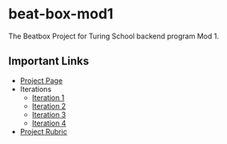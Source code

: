 # beat-box-mod1
The Beatbox Project for Turing School backend program Mod 1.

## Important Links
* [Project Page](https://backend.turing.edu/module1/projects/beat_box/)
* Iterations
  * [Iteration 1](https://backend.turing.edu/module1/projects/beat_box/iteration_1)
  * [Iteration 2](https://backend.turing.edu/module1/projects/beat_box/iteration_2)
  * [Iteration 3](https://backend.turing.edu/module1/projects/beat_box/iteration_3)
  * [Iteration 4](https://backend.turing.edu/module1/projects/beat_box/iteration_4)
* [Project Rubric](https://backend.turing.edu/module1/projects/beat_box/rubric)
